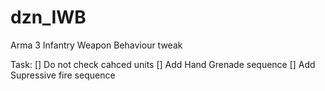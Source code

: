 # dzn_IWB
Arma 3 Infantry Weapon Behaviour tweak

Task:
[] Do not check cahced units
[] Add Hand Grenade sequence
[] Add Supressive fire sequence
